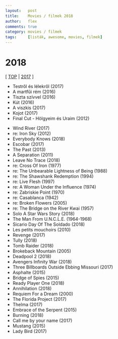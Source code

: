 ```yaml
---
layout:   post
title:    Movies / filmek 2018
author:   flex
comments: true
category: movies / filmek
tags:     [listák, awesome, movies, filmek]
---
```


<link rel='stylesheet' href='unitegallery/css/unite-gallery.css' type='text/css' /> 
<link rel='stylesheet' href='unitegallery/themes/default/ug-theme-default.css' type='text/css' /> 

<script type='text/javascript' src='unitegallery/js/jquery-11.0.min.js'></script>
<script type='text/javascript' src='unitegallery/js/unitegallery.min.js'></script> 
<script type='text/javascript' src='unitegallery/themes/tiles/ug-theme-tiles.js'></script>

# 2018

[ [TOP](TOP_movies.html) | [2017](2017_movies.html) ]

<div id="gallery2018hu" style="display:none; margin-bottom: .7em; margin-left: 1.5%; margin-right: 1.5%; margin-top: .5em;">

<img alt="A martfűi rém (2016)" src="images/movies/2018/a_martfui_rem.jpg" data-image="images/movies/2018/a_martfui_rem_ORIGINAL.jpg" data-description="A martfűi rém (2016)">
<img alt="A viszkis (2017)" src="images/movies/2018/a_viszkis.jpg" data-image="images/movies/2018/a_viszkis_ORIGINAL.jpg" data-description="A viszkis (2017)">
<img alt="Kút (2016)" src="images/movies/2018/kut.jpg" data-image="images/movies/2018/kut_ORIGINAL.jpg" data-description="Kút (2016)">
<img alt="Testről és lélekről (2017)" src="images/movies/2018/testrol_es_lelekrol.jpg" data-image="images/movies/2018/testrol_es_lelekrol_ORIGINAL.jpg" data-description="Testről és lélekről (2017)">
<img alt="Tiszta szívvel (2016)" src="images/movies/2018/tiszta_szivvel.jpg" data-image="images/movies/2018/tiszta_szivvel_ORIGINAL.jpg" data-description="Tiszta szívvel (2016)">
<img alt="Kojot (2017)" src="images/movies/2018/kojot.jpg" data-image="images/movies/2018/kojot_ORIGINAL.jpg" data-description="Kojot (2017)">
<img alt="" src="images/movies/2018/final_cut.jpg" data-image="images/movies/2018/final_cut_ORIGINAL.jpg" data-description="">

</div>

<div class="newspaper2">

<ul>

<li>Testről és lélekről (2017)</li>
<li>A martfűi rém (2016)</li>
<li>Tiszta szívvel (2016)</li>
<li>Kút (2016)</li>
<li>A viszkis (2017)</li>
<li>Kojot (2017)</li>
<li>Final Cut - Hölgyeim és Uraim (2012)</li>

</ul>

</div>

<div id="gallery2018" style="display:none; margin-bottom: .7em; margin-left: 1.5%; margin-right: 1.5%; margin-top: .5em;">

<img alt="" src="images/movies/2018/wind_river.jpg" data-image="images/movies/2018/wind_river_ORIGINAL.jpg" data-description="">
<img alt="" src="images/movies/2018/iron_sky.jpg" data-image="images/movies/2018/iron_sky_ORIGINAL.jpg" data-description="">
<img alt="" src="images/movies/2018/everybody_knows.jpg" data-image="images/movies/2018/everybody_knows_ORIGINAL.jpg" data-description="">
<img alt="" src="images/movies/2018/escobar.jpg" data-image="images/movies/2018/escobar_ORIGINAL.jpg" data-description="">
<img alt="" src="images/movies/2018/the_past.jpg" data-image="images/movies/2018/the_past_ORIGINAL.jpg" data-description="">
<img alt="" src="images/movies/2018/a_separation.jpg" data-image="images/movies/2018/a_separation_ORIGINAL.jpg" data-description="">
<img alt="" src="images/movies/2018/leave_no_trace.jpg" data-image="images/movies/2018/leave_no_trace_ORIGINAL.jpg" data-description="">
<img alt="" src="images/movies/2018/cross_of_iron.jpg" data-image="images/movies/2018/cross_of_iron_ORIGINAL.jpg" data-description="">
<img alt="" src="images/movies/2018/the_unbearable_lightness_of_being.jpg" data-image="images/movies/2018/the_unbearable_lightness_of_being_ORIGINAL.jpg" data-description="">
<img alt="" src="images/movies/2018/the_shawshank_redemption.jpg" data-image="images/movies/2018/the_shawshank_redemption_ORIGINAL.jpg" data-description="">
<img alt="" src="images/movies/2018/live_flesh.jpg" data-image="images/movies/2018/live_flesh_ORIGINAL.jpg" data-description="">
<img alt="" src="images/movies/2018/a_woman_under_the_influence.jpg" data-image="images/movies/2018/a_woman_under_the_influence_ORIGINAL.jpg" data-description="">
<img alt="" src="images/movies/2018/zabriskie_point.jpg" data-image="images/movies/2018/zabriskie_point_ORIGINAL.jpg" data-description="">
<img alt="" src="images/movies/2018/casablanca.jpg" data-image="images/movies/2018/casablanca_ORIGINAL.jpg" data-description="">
<img alt="" src="images/movies/2018/broken_flowers.jpg" data-image="images/movies/2018/broken_flowers_ORIGINAL.jpg" data-description="">
<img alt="" src="images/movies/2018/the_bridge_on_the_river_kwai.jpg" data-image="images/movies/2018/the_bridge_on_the_river_kwai_ORIGINAL.jpg" data-description="">
<img alt="" src="images/movies/2018/solo_a_star_wars_story.jpg" data-image="images/movies/2018/solo_a_star_wars_story_ORIGINAL.jpg" data-description="">
<img alt="" src="images/movies/2018/the_man_from.U.N.C.L.E..jpg" data-image="images/movies/2018/the_man_from.U.N.C.L.E._ORIGINAL.jpg" data-description="">
<img alt="" src="images/movies/2018/sicario_day_of_the_soldado.jpg" data-image="images/movies/2018/sicario_day_of_the_soldado_ORIGINAL.jpg" data-description="">
<img alt="" src="images/movies/2018/les_petits_mouchoirs.jpg" data-image="images/movies/2018/les_petits_mouchoirs_ORIGINAL.jpg" data-description="">
<img alt="" src="images/movies/2018/revenge.jpg" data-image="images/movies/2018/revenge_ORIGINAL.jpg" data-description="">
<img alt="" src="images/movies/2018/tully.jpg" data-image="images/movies/2018/tully_ORIGINAL.jpg" data-description="">
<img alt="" src="images/movies/2018/tomb_raider.jpg" data-image="images/movies/2018/tomb_raider_ORIGINAL.jpg" data-description="">
<img alt="" src="images/movies/2018/brokeback_mountain.jpg" data-image="images/movies/2018/brokeback_mountain_ORIGINAL.jpg" data-description="">
<img alt="" src="images/movies/2018/deadpool_2.jpg" data-image="images/movies/2018/deadpool_2_ORIGINAL.jpg" data-description="">
<img alt="" src="images/movies/2018/avengers_infinity_war.jpg" data-image="images/movies/2018/avengers_infinity_war_ORIGINAL.jpg" data-description="">
<img alt="" src="images/movies/2018/three_billboards_outside_ebbing_missouri.jpg" data-image="images/movies/2018/three_billboards_outside_ebbing_missouri_ORIGINAL.jpg" data-description="">
<img alt="" src="images/movies/2018/asphalte.jpg" data-image="images/movies/2018/asphalte_ORIGINAL.jpg" data-description="">
<img alt="" src="images/movies/2018/bridge_of_spies.jpg" data-image="images/movies/2018/bridge_of_spies_ORIGINAL.jpg" data-description="">
<img alt="" src="images/movies/2018/ready_player_one.jpg" data-image="images/movies/2018/ready_player_one_ORIGINAL.jpg" data-description="">
<img alt="" src="images/movies/2018/annihilation.jpg" data-image="images/movies/2018/annihilation_ORIGINAL.jpg" data-description="">
<img alt="" src="images/movies/2018/requiem_for_a_dream.jpg" data-image="images/movies/2018/requiem_for_a_dream_ORIGINAL.jpg" data-description="">
<img alt="" src="images/movies/2018/the_florida_project.jpg" data-image="images/movies/2018/the_florida_project_ORIGINAL.jpg" data-description="">
<img alt="" src="images/movies/2018/thelma.jpg" data-image="images/movies/2018/thelma_ORIGINAL.jpg" data-description="">
<img alt="" src="images/movies/2018/embrace_of_the_serpent.jpg" data-image="images/movies/2018/embrace_of_the_serpent_ORIGINAL.jpg" data-description="">
<img alt="" src="images/movies/2018/mustang.jpg" data-image="images/movies/2018/mustang.jpg" data-description="">
<img alt="" src="images/movies/2018/burning.jpg" data-image="images/movies/2018/burning.jpg" data-description="">
<img alt="" src="images/movies/2018/call_me_by_your_name.jpg" data-image="images/movies/2018/call_me_by_your_name.jpg" data-description="">
<img alt="" src="images/movies/2018/lady_bird.jpg" data-image="images/movies/2018/lady_bird.jpg" data-description="">
</div>

<div class="newspaper2">

<ul>

<li>Wind River (2017)</li>
<li>re: Iron Sky (2012)</li>
<li>Everybody Knows (2018)</li>
<li>Escobar (2017)</li>
<li>The Past (2013)</li>
<li>A Separation (2011)</li>
<li>Leave No Trace (2018)</li>
<li>re: Cross Of Iron (1977)</li>
<li>re: The Unbearable Lightness of Being (1988)</li>
<li>re: The Shawshank Redemption (1994)</li>
<li>re: Live Flesh (1997)</li>
<li>re: A Woman Under the Influence (1974)</li>
<li>re: Zabriskie Point (1970)</li>
<li>re: Casablanca (1942)</li>
<li>re: Broken Flowers (2005)</li>
<li>re: The Bridge on the River Kwai (1957)</li>
<li>Solo A Star Wars Story (2018)</li>
<li>The Man From U.N.C.L.E. (1964-1968)</li>
<li>Sicario Day Of The Soldado (2018)</li>
<li>Les petits mouchoirs (2010)</li>
<li>Revenge (2017)</li>
<li>Tully (2018)</li>
<li>Tomb Raider (2018)</li>
<li>Brokeback Mountain (2005)</li>
<li>Deadpool 2 (2018)</li>
<li>Avengers Infinity War (2018)</li>
<li>Three Billboards Outside Ebbing Missouri (2017)</li>
<li>Asphalte (2015)</li>
<li>Bridge of Spies (2015)</li>
<li>Ready Player One (2018)</li>
<li>Annihilation (2018)</li>
<li>Requiem For a Dream (2000)</li>
<li>The Florida Project (2017)</li>
<li>Thelma (2017)</li>
<li>Embrace of the Serpent (2015)</li>
<li>Burning (2018)</li>
<li>Call me by your name (2017)</li>
<li>Mustang (2015)</li>
<li>Lady Bird (2017)</li>

</ul>

</div>

<script type="text/javascript"> 
	
	jQuery( document ).ready( function() { jQuery( "#gallery2018hu" ).unitegallery( {

		tiles_space_between_cols:      10,
		tiles_justified_space_between: 10,
		//tiles_col_width:               500,
		tile_enable_shadow:            true,
			tile_shadow_h: 			   3,			//position of horizontal shadow
			tile_shadow_v: 			   3,			//position of vertical shadow
			tile_shadow_blur: 		   5,			//shadow blur
			tile_shadow_spread: 	   2,			//shadow spread
			tile_shadow_color: 		   "#2B2B2B",	//shadow color

		theme_gallery_padding:         0,
		tiles_type: 				   "justified",

		gallery_width: 				   "100%",
		tiles_exact_width: 			   false,

		gallery_control_keyboard: 	   true,

	} ) } );
										   
	jQuery( document ).ready( function() { jQuery( "#gallery2018" ).unitegallery( {

		tiles_space_between_cols:      10,
		tiles_justified_space_between: 10,
		//tiles_col_width:               500,
		tile_enable_shadow:            true,
			tile_shadow_h: 			   3,			//position of horizontal shadow
			tile_shadow_v: 			   3,			//position of vertical shadow
			tile_shadow_blur: 		   5,			//shadow blur
			tile_shadow_spread: 	   2,			//shadow spread
			tile_shadow_color: 		   "#2B2B2B",	//shadow color

		theme_gallery_padding:         0,
		tiles_type: 				   "justified",

		gallery_width: 				   "100%",
		tiles_exact_width: 			   false,

		gallery_control_keyboard:      true,

	} ) } );

</script>